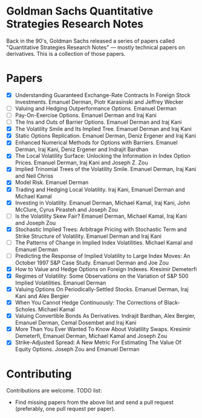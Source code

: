 # Goldman Sachs Quantitative Strategies Research Notes

Back in the 90's, Goldman Sachs released a series of papers called "Quantitative Strategies Research Notes" — mostly technical papers on derivatives. This is a collection of those papers.

# Papers

- [x] Understanding Guaranteed Exchange-Rate Contracts In Foreign Stock Investments. Emanuel Derman, Piotr Karasinski and Jeffrey Wecker
- [ ] Valuing and Hedging Outperformance Options. Emanuel Derman
- [ ] Pay-On-Exercise Options. Emanuel Derman and Iraj Kani
- [ ] The Ins and Outs of Barrier Options. Emanuel Derman and Iraj Kani
- [x] The Volatility Smile and Its Implied Tree. Emanuel Derman and Iraj Kani
- [x] Static Options Replication. Emanuel Derman, Deniz Ergener and Iraj Kani
- [x] Enhanced Numerical Methods for Options with Barriers. Emanuel Derman, Iraj Kani, Deniz Ergener and Indrajit Bardhan
- [x] The Local Volatility Surface: Unlocking the Information in Index Option Prices. Emanuel Derman, Iraj Kani and Joseph Z. Zou
- [x] Implied Trinomial Trees of the Volatility Smile. Emanuel Derman, Iraj Kani and Neil Chriss
- [x] Model Risk. Emanuel Derman
- [x] Trading and Hedging Local Volatility. Iraj Kani, Emanuel Derman and Michael Kamal
- [x] Investing in Volatility. Emanuel Derman, Michael Kamal, Iraj Kani, John McClure, Cyrus Pirasteh and Joseph Zou
- [ ] Is the Volatility Skew Fair? Emanuel Derman, Michael Kamal, Iraj Kani and Joseph Zou
- [x] Stochastic Implied Trees: Arbitrage Pricing with Stochastic Term and Strike Structure of Volatility. Emanuel Derman and Iraj Kani
- [ ] The Patterns of Change in Implied Index Volatilities. Michael Kamal and Emanuel Derman
- [ ] Predicting the Response of Implied Volatility to Large Index Moves: An October 1997 S&P Case Study. Emanuel Derman and Joe Zou
- [x] How to Value and Hedge Options on Foreign Indexes. Kresimir Demeterfi
- [x] Regimes of Volatility: Some Observations on the Variation of S&P 500 Implied Volatilities. Emanuel Derman
- [x] Valuing Options On Periodically-Settled Stocks. Emanuel Derman, Iraj Kani and Alex Bergier
- [x] When You Cannot Hedge Continuously: The Corrections of Black-Scholes. Michael Kamal
- [x] Valuing Convertible Bonds As Derivatives. Indrajit Bardhan, Alex Bergier, Emanuel Derman, Cemal Dosembet and Iraj Kani
- [x] More Than You Ever Wanted To Know About Volatility Swaps. Kresimir Demeterfi, Emanuel Derman, Michael Kamal and Joseph Zou
- [x] Strike-Adjusted Spread: A New Metric For Estimating The Value Of Equity Options. Joseph Zou and Emanuel Derman

# Contributing

Contributions are welcome. TODO list:

- Find missing papers from the above list and send a pull request (preferably, one pull request per paper).
